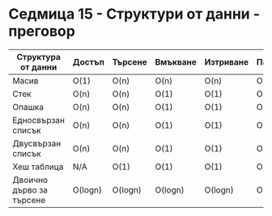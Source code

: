 # Седмица 15 - Структури от данни - преговор

|Структура от данни| Достъп|Търсене|Вмъкване|Изтриване| Памет|
|------------------|-------|-------|--------|---------|------|	
|Масив|	O(1)	|O(n)	|O(n)	|O(n)	|O(n)|
|Стек	|O(n)	|O(n)	|O(1)	|O(1)	|O(n)|
|Опашка|  O(n)	|O(n)	|O(1)	|O(1)	|O(n)|
|Едносвързан списък	|O(n)	|O(n)	|O(1)	|O(1)	|O(n)|
|Двусвързан списък	|O(n)	|O(n)	|O(1)	|O(1)	|O(n)|
|Хеш таблица|	N/A	|O(1)|O(1)	|O(1)	|O(n)|
|Двоично дърво за търсене|	O(logn)	|O(logn)	|O(logn)	|O(logn)	|O(n)|
